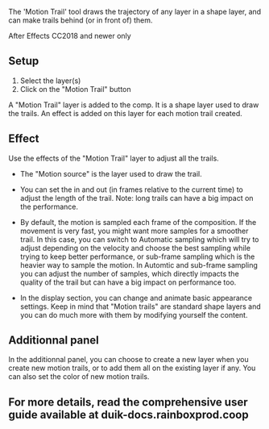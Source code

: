 The 'Motion Trail' tool draws the trajectory of any layer in a shape layer, and can make trails behind (or in front of) them.

After Effects CC2018 and newer only

## Setup

1. Select the layer(s)
2. Click on the "Motion Trail" button

A "Motion Trail" layer is added to the comp. It is a shape layer used to draw the trails. An effect is added on this layer for each motion trail created.

## Effect

Use the effects of the "Motion Trail" layer to adjust all the trails.

- The "Motion source" is the layer used to draw the trail.

- You can set the in and out (in frames relative to the current time) to adjust the length of the trail.
  Note: long trails can have a big impact on the performance.

- By default, the motion is sampled each frame of the composition. If the movement is very fast, you might want more samples for a smoother trail. In this case, you can switch to Automatic sampling which will try to adjust depending on the velocity and choose the best sampling while trying to keep better performance, or sub-frame sampling which is the heavier way to sample the motion.
  In Automtic and sub-frame sampling you can adjust the number of samples, which directly impacts the quality of the trail but can have a big impact on performance too.

- In the display section, you can change and animate basic appearance settings. Keep in mind that "Motion trails" are standard shape layers and you can do much more with them by modifying yourself the content.

## Additionnal panel

In the additionnal panel, you can choose to create a new layer when you create new motion trails, or to add them all on the existing layer if any.
You can also set the color of new motion trails.

## For more details, read the comprehensive user guide available at duik-docs.rainboxprod.coop
